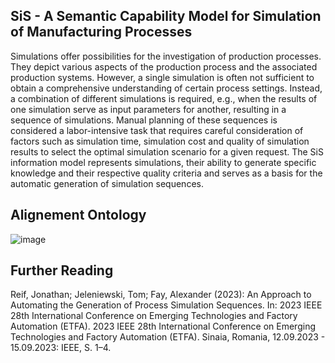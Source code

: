 **SiS - A Semantic Capability Model for Simulation of Manufacturing Processes**
---  
Simulations offer possibilities for the investigation of production processes. 
They depict various aspects of the production process and the associated production systems. 
However, a single simulation is often not sufficient to obtain a comprehensive understanding of certain process settings. 
Instead, a combination of different simulations is required, e.g., when the results of one simulation serve as input parameters for another, resulting in a sequence of simulations.
Manual planning of these sequences is considered a labor-intensive task that requires careful consideration of factors such as simulation time, simulation cost and quality of simulation results to select the optimal simulation scenario for a given request.
The SiS information model represents simulations, their ability to generate specific knowledge and their respective quality criteria and serves as a basis for the automatic generation of simulation sequences.

**Alignement Ontology**
---
![image](https://github.com/JonathanReif/SiS-Information-Model/assets/101399866/7b1c470e-ae33-4c4d-b077-ca0d8a81f9dd)

**Further Reading**
---
Reif, Jonathan; Jeleniewski, Tom; Fay, Alexander (2023): An Approach to Automating the Generation of Process Simulation Sequences. In: 2023 IEEE 28th International Conference on Emerging Technologies and Factory Automation (ETFA). 2023 IEEE 28th International Conference on Emerging Technologies and Factory Automation (ETFA). Sinaia, Romania, 12.09.2023 - 15.09.2023: IEEE, S. 1–4.
